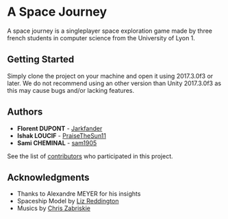# A Space Journey

A space journey is a singleplayer space exploration game made by three french students in computer science from the University of Lyon 1. 

## Getting Started

Simply clone the project on your machine and open it using 2017.3.0f3 or later. We do not recommend using an other version than Unity 2017.3.0f3 as this may cause bugs and/or lacking features.

## Authors

* **Florent DUPONT** - [Jarkfander](https://github.com/Jarkfander)
* **Ishak LOUCIF** - [PraiseTheSun11](https://github.com/PraiseTheSun11)
* **Sami CHEMINAL** - [sam1905](https://github.com/sam1905)

See the list of [contributors](https://github.com/your/project/contributors) who participated in this project.

## Acknowledgments

* Thanks to Alexandre MEYER for his insights
* Spaceship Model by [Liz Reddington](https://poly.google.com/user/0Y3UZeQ65oG)
* Musics by [Chris Zabriskie](http://chriszabriskie.com/cylinders/)